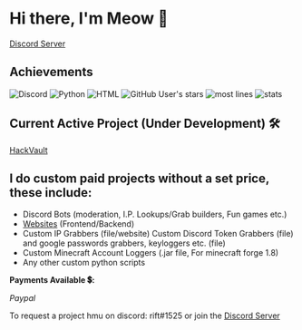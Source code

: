 # Hi there, I'm Meow 👋

[Discord Server](https://discord.gg/JumKTgQz5F)

## **Achievements**

![Discord](https://img.shields.io/discord/1078054630837211156?style=for-the-badge)
![Python](https://img.shields.io/badge/PYTHON-4_years-yellow?style=for-the-badge)
![HTML](https://img.shields.io/badge/HTML-4%20months-blue?style=for-the-badge)
![GitHub User's stars](https://img.shields.io/github/stars/meowistic?color=yellow&style=for-the-badge)
![most lines](https://img.shields.io/badge/Biggest%20Script%20Coded%3A%20-1688%20lines-red?style=for-the-badge)
![stats](https://github-readme-stats.vercel.app/api/top-langs/?username=meowistic&hide_title=true&hide_border=true&layout=compact&langs_count=15&text_color=000&icon_color=fff&bg_color=0,52fa5a,4dfcff,c64dff&theme=graywhite)

## Current Active Project (Under Development) 🛠

[HackVault](https://github.com/meowistic/hackvault)



## I do custom paid projects without a set price, these include:

* Discord Bots (moderation, I.P. Lookups/Grab builders, Fun games etc.)
* [Websites](https://meowistic.github.io) (Frontend/Backend)
* Custom IP Grabbers (file/website) Custom Discord Token Grabbers (file) and google passwords grabbers, keyloggers etc. (file)
* Custom Minecraft Account Loggers (.jar file, For minecraft forge 1.8)
* Any other custom python scripts

**Payments Available 💲:** 

*Paypal*

To request a project hmu on discord: rift#1525 or join the [Discord Server](https://discord.gg/JumKTgQz5F)



